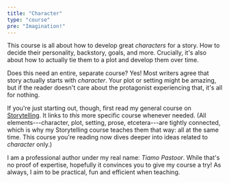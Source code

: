 ```yaml
---
title: "Character"
type: "course"
pre: "Imagination!"
---
```


This course is all about how to develop great _characters_ for a story. How to decide their personality, backstory, goals, and more. Crucially, it's also about how to actually tie them to a plot and develop them over time. 

Does this need an entire, separate course? Yes! Most writers agree that story actually starts with _character_. Your plot or setting might be amazing, but if the reader doesn't care about the protagonist experiencing that, it's all for nothing.

If you're just starting out, though, first read my general course on [Storytelling](../storytelling/). It links to _this_ more specific course whenever needed. (All elements---character, plot, setting, prose, etcetera---are tightly connected, which is why my Storytelling course teaches them that way: all at the same time. This course you're reading now dives deeper into ideas related to _character_ only.)

I am a professional author under my real name: _Tiamo Pastoor_. While that's no proof of expertise, hopefully it convinces you to give my course a try! As always, I aim to be practical, fun and efficient when teaching.